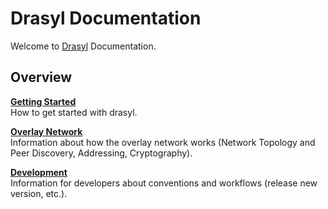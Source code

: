 # Drasyl Documentation

Welcome to [Drasyl](https://github.com/sane-city/drasyl) Documentation.

## Overview

[**Getting Started**](start/README.md)<br/>How to get started with drasyl.

[**Overlay Network**](network/README.md)<br/>Information about how the overlay network works (Network Topology and Peer Discovery, Addressing, Cryptography).

[**Development**](development/README.md)<br/>Information for developers about conventions and workflows (release new version, etc.).